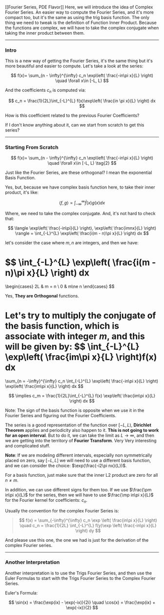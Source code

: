 [[Fourier Series, PDE Flavor]]
Here, we will introduce the idea of Complex Fourier Series. An easier way to compute the Fourier Series, and it's more compact too, but it's the same as using the trig basis function. The only thing we need to tweak is the definition of Function Inner Product. Because the functions are complex, we will have to take the complex conjugate when taking the inner product between them. 

---
### **Intro**

This is a new way of getting the Fourier Series, it's the same thing but it's more beautiful and easier to compute. Let's take a look at the series: 

$$
f(x)= \sum_{n - \infty}^{\infty}
c_n \exp\left(
    \frac{-in\pi x}{L}
\right)
\quad \forall x\in [-L, L)
$$

And the coefficients $c_n$ is computed via: 

$$
c_n = \frac{1}{2L}\int_{-L}^{L} 
f(x)\exp\left(
    \frac{in \pi x}{L}
\right)
dx
$$

How is this coefficient related to the previous Fourier Coefficients? 

If I don't know anything about it, can we start from scratch to get this series? 

---
### **Starting From Scratch**

$$
f(x)= \sum_{n - \infty}^{\infty}
c_n \exp\left(
    \frac{-in\pi x}{L}
\right)
\quad \forall x\in [-L, L)
\tag{2}
$$

Just like the Fourier Series, are these orthogonal? I mean the exponential Basis Function. 

Yes, but, because we have complex basis function here, to take their inner product, it's like: 

$$
\langle f, g\rangle = \int_{-\infty}^{\infty} 
\bar{f}(x)g(x)
dx
$$

Where, we need to take the complex conjugate. And, it's not hard to check that: 

$$
\langle \exp\left(
    \frac{-in\pi}{L}
\right), 
\exp\left(
    \frac{imnx}{L}
\right)
\rangle
= \int_{-L}^{L}
\exp\left(
    \frac{i(m - n)\pi x}{L}
\right)
dx
$$

let's consider the case where $m, n$ are integers, and then we have: 

$$
\int_{-L}^{L}
    \exp\left(
        \frac{i(m - n)\pi x}{L}
    \right)
    dx
=
\begin{cases}
    2L & m = n
    \\
    0 & m\ne n
\end{cases}
$$

Yes, **They are Orthogonal** functions. 

Let's try to multiply the conjugate of the basis function, which is associate with integer $m$, and this will be given by: 
$$
\int_{-L}^{L} \exp\left(
    \frac{im\pi x}{L}
\right)f(x)
dx
=
\sum_{n = -\infty}^{\infty}
c_n
\int_{-L}^{L} 
\exp\left(
    \frac{-in\pi x}{L}
\right)
\exp\left(
    \frac{im\pi x}{L}
\right)
dx
$$

$$
\implies c_m = 
\frac{1}{2L}\int_{-L}^{L} 
    f(x) \exp\left(
        \frac{im\pi x}{L}
    \right)
dx
$$

Note: The sign of the basis function is opposite when we use it in the Fourier Series and figuring out the Fourier Coefficients. 

The series is a good representation of the function over $[-L, L)$, **Dirichlet Theorem** applies and periodicity also happen to it. **This is not going to work for an open interval**. But to do it, we can take the limit as $L\rightarrow \infty$, and then we are getting into the territory of **Fourier Transform**. Very Very interesting and complicated stuff.

**Note**: 
If we are modeling different intervals, especially non symmetrically placed on zero, say $[-L, L]$ we will need to use a different basis function, and we can consider the choice: $\exp(\frac{-i2\pi nx}{L})$. 

For a basis function, just make sure that the inner L2 product are zero for all $n \ne m$. 

In addition, we can use different signs for them too. If we use $\frac{\pm in\pi x}{L}$ for the series, then we will have to use $\frac{\mp in\pi x}{L}$ for the Fourier kernel for coefficients: $c_n$. 

Usually the convention for the complex Fourier Series is: 

> $$
> f(x) = \sum_{-\infty}^{\infty}
>     c_n \exp \left(
>         \frac{in\pi x}{L}
>     \right)
>     \quad 
>     c_n = \frac{1}{2L} \int_{-L}^{L} 
>         f(y)\exp \left(
>             \frac{-in\pi x}{L}
>         \right)
>     dy
> $$

And please use this one, the one we had is just for the derivation of the complex Fourier series. 


---
### **Another Interpretation**

Another interpretation is to use the Trigs Fourier Series, and then use the Euler Formulas to start with the Trigs Fourier Series to the Complex Fourier Series. 

Euler's Formula: 

$$
\sin(x) = \frac{\exp(ix) - \exp(-ix)}{2i} 
\quad 
\cos(x) = \frac{\exp(ix) + \exp(-ix)}{2}
$$









